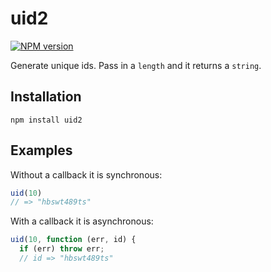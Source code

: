 # uid2

[![NPM version](https://badge.fury.io/js/uid2.svg)](http://badge.fury.io/js/uid2)

Generate unique ids. Pass in a `length` and it returns a `string`.


## Installation

    npm install uid2

## Examples

Without a callback it is synchronous:

```js
uid(10)
// => "hbswt489ts"
```

With a callback it is asynchronous:

```js
uid(10, function (err, id) {
  if (err) throw err;
  // id => "hbswt489ts"